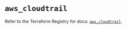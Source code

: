 # `aws_cloudtrail`

Refer to the Terraform Registry for docs: [`aws_cloudtrail`](https://registry.terraform.io/providers/hashicorp/aws/5.52.0/docs/resources/cloudtrail).
